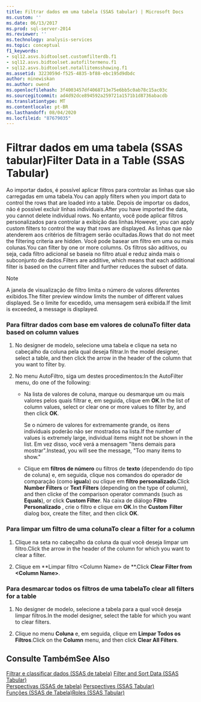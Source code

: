 ```yaml
---
title: Filtrar dados em uma tabela (SSAS tabular) | Microsoft Docs
ms.custom: ''
ms.date: 06/13/2017
ms.prod: sql-server-2014
ms.reviewer: ''
ms.technology: analysis-services
ms.topic: conceptual
f1_keywords:
- sql12.asvs.bidtoolset.customfilterdb.f1
- sql12.asvs.bidtoolset.autofiltermenu.f1
- sql12.asvs.bidtoolset.notallitemsshowing.f1
ms.assetid: 3223059d-f525-4835-bf88-ebc195d9dbdc
author: minewiskan
ms.author: owend
ms.openlocfilehash: 3f4003457df4068713e75e6bb5c0ab78c15ac03c
ms.sourcegitcommit: ad4d92dce894592a259721a1571b1d8736abacdb
ms.translationtype: MT
ms.contentlocale: pt-BR
ms.lasthandoff: 08/04/2020
ms.locfileid: "87679035"
---
```

# <a name="filter-data-in-a-table-ssas-tabular"></a><span data-ttu-id="f64e0-102">Filtrar dados em uma tabela (SSAS tabular)</span><span class="sxs-lookup"><span data-stu-id="f64e0-102">Filter Data in a Table (SSAS Tabular)</span></span>
  <span data-ttu-id="f64e0-103">Ao importar dados, é possível aplicar filtros para controlar as linhas que são carregadas em uma tabela.</span><span class="sxs-lookup"><span data-stu-id="f64e0-103">You can apply filters when you import data to control the rows that are loaded into a table.</span></span> <span data-ttu-id="f64e0-104">Depois de importar os dados, não é possível excluir linhas individuais.</span><span class="sxs-lookup"><span data-stu-id="f64e0-104">After you have imported the data, you cannot delete individual rows.</span></span> <span data-ttu-id="f64e0-105">No entanto, você pode aplicar filtros personalizados para controlar a exibição das linhas.</span><span class="sxs-lookup"><span data-stu-id="f64e0-105">However, you can apply custom filters to control the way that rows are displayed.</span></span> <span data-ttu-id="f64e0-106">As linhas que não atenderem aos critérios de filtragem serão ocultadas.</span><span class="sxs-lookup"><span data-stu-id="f64e0-106">Rows that do not meet the filtering criteria are hidden.</span></span> <span data-ttu-id="f64e0-107">Você pode basear um filtro em uma ou mais colunas.</span><span class="sxs-lookup"><span data-stu-id="f64e0-107">You can filter by one or more columns.</span></span> <span data-ttu-id="f64e0-108">Os filtros são aditivos, ou seja, cada filtro adicional se baseia no filtro atual e reduz ainda mais o subconjunto de dados.</span><span class="sxs-lookup"><span data-stu-id="f64e0-108">Filters are additive, which means that each additional filter is based on the current filter and further reduces the subset of data.</span></span>  
  
> [!NOTE]  
>  <span data-ttu-id="f64e0-109">A janela de visualização de filtro limita o número de valores diferentes exibidos.</span><span class="sxs-lookup"><span data-stu-id="f64e0-109">The filter preview window limits the number of different values displayed.</span></span> <span data-ttu-id="f64e0-110">Se o limite for excedido, uma mensagem será exibida.</span><span class="sxs-lookup"><span data-stu-id="f64e0-110">If the limit is exceeded, a message is displayed.</span></span>  
  
### <a name="to-filter-data-based-on-column-values"></a><span data-ttu-id="f64e0-111">Para filtrar dados com base em valores de coluna</span><span class="sxs-lookup"><span data-stu-id="f64e0-111">To filter data based on column values</span></span>  
  
1.  <span data-ttu-id="f64e0-112">No designer de modelo, selecione uma tabela e clique na seta no cabeçalho da coluna pela qual deseja filtrar.</span><span class="sxs-lookup"><span data-stu-id="f64e0-112">In the model designer, select a table, and then click the arrow in the header of the column that you want to filter by.</span></span>  
  
2.  <span data-ttu-id="f64e0-113">No menu AutoFiltro, siga um destes procedimentos:</span><span class="sxs-lookup"><span data-stu-id="f64e0-113">In the AutoFilter menu, do one of the following:</span></span>  
  
    -   <span data-ttu-id="f64e0-114">Na lista de valores de coluna, marque ou desmarque um ou mais valores pelos quais filtrar e, em seguida, clique em **OK**.</span><span class="sxs-lookup"><span data-stu-id="f64e0-114">In the list of column values, select or clear one or more values to filter by, and then click **OK**.</span></span>  
  
         <span data-ttu-id="f64e0-115">Se o número de valores for extremamente grande, os itens individuais poderão não ser mostrados na lista.</span><span class="sxs-lookup"><span data-stu-id="f64e0-115">If the number of values is extremely large, individual items might not be shown in the list.</span></span> <span data-ttu-id="f64e0-116">Em vez disso, você verá a mensagem "Itens demais para mostrar".</span><span class="sxs-lookup"><span data-stu-id="f64e0-116">Instead, you will see the message, "Too many items to show."</span></span>  
  
    -   <span data-ttu-id="f64e0-117">Clique em **filtros de número** ou filtros de **texto** (dependendo do tipo de coluna) e, em seguida, clique nos comandos do operador de comparação (como **igual**a) ou clique em **filtro personalizado**.</span><span class="sxs-lookup"><span data-stu-id="f64e0-117">Click **Number Filters** or **Text Filters** (depending on the type of column), and then clicke of the comparison operator commands (such as **Equals**), or click **Custom Filter**.</span></span> <span data-ttu-id="f64e0-118">Na caixa de diálogo **Filtro Personalizado** , crie o filtro e clique em **OK**.</span><span class="sxs-lookup"><span data-stu-id="f64e0-118">In the **Custom Filter** dialog box, create the filter, and then click **OK**.</span></span>  
  
### <a name="to-clear-a-filter-for-a-column"></a><span data-ttu-id="f64e0-119">Para limpar um filtro de uma coluna</span><span class="sxs-lookup"><span data-stu-id="f64e0-119">To clear a filter for a column</span></span>  
  
1.  <span data-ttu-id="f64e0-120">Clique na seta no cabeçalho da coluna da qual você deseja limpar um filtro.</span><span class="sxs-lookup"><span data-stu-id="f64e0-120">Click the arrow in the header of the column for which you want to clear a filter.</span></span>  
  
2.  <span data-ttu-id="f64e0-121">Clique em \*\*Limpar filtro \<Column Name> de \*\*.</span><span class="sxs-lookup"><span data-stu-id="f64e0-121">Click **Clear Filter from \<Column Name>**.</span></span>  
  
### <a name="to-clear-all-filters-for-a-table"></a><span data-ttu-id="f64e0-122">Para desmarcar todos os filtros de uma tabela</span><span class="sxs-lookup"><span data-stu-id="f64e0-122">To clear all filters for a table</span></span>  
  
1.  <span data-ttu-id="f64e0-123">No designer de modelo, selecione a tabela para a qual você deseja limpar filtros.</span><span class="sxs-lookup"><span data-stu-id="f64e0-123">In the model designer, select the table for which you want to clear filters.</span></span>  
  
2.  <span data-ttu-id="f64e0-124">Clique no menu **Coluna** e, em seguida, clique em **Limpar Todos os Filtros**.</span><span class="sxs-lookup"><span data-stu-id="f64e0-124">Click on the **Column** menu, and then click **Clear All Filters**.</span></span>  
  
## <a name="see-also"></a><span data-ttu-id="f64e0-125">Consulte Também</span><span class="sxs-lookup"><span data-stu-id="f64e0-125">See Also</span></span>  
 <span data-ttu-id="f64e0-126">[Filtrar e classificar dados &#40;SSAS de tabela&#41;](../filter-and-sort-data-ssas-tabular.md) </span><span class="sxs-lookup"><span data-stu-id="f64e0-126">[Filter and Sort Data &#40;SSAS Tabular&#41;](../filter-and-sort-data-ssas-tabular.md) </span></span>  
 <span data-ttu-id="f64e0-127">[Perspectivas &#40;SSAS de tabela&#41;](perspectives-ssas-tabular.md) </span><span class="sxs-lookup"><span data-stu-id="f64e0-127">[Perspectives &#40;SSAS Tabular&#41;](perspectives-ssas-tabular.md) </span></span>  
 [<span data-ttu-id="f64e0-128">Funções &#40;SSAS de Tabela&#41;</span><span class="sxs-lookup"><span data-stu-id="f64e0-128">Roles &#40;SSAS Tabular&#41;</span></span>](roles-ssas-tabular.md)  
  
  
